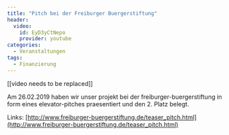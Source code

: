 ```yaml
---
title: "Pitch bei der Freiburger Buergerstiftung"
header:
  video:
    id: EyD3yCtNepo
    provider: youtube
categories:
  - Veranstaltungen
tags:
  - Finanzierung
---
```


[[video needs to be replaced]]

Am 26.02.2019 haben wir unser projekt bei der freiburger-buergerstiftung in form eines elevator-pitches praesentiert und den 2. Platz belegt.


Links:
[http://www.freiburger-buergerstiftung.de/teaser_pitch.html](http://www.freiburger-buergerstiftung.de/teaser_pitch.html)